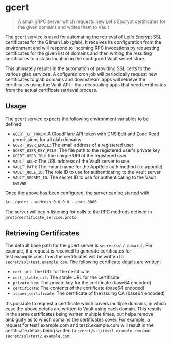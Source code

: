 # gcert
> A small gRPC server which requests new Let's Encrypt certificates for the given domains and writes them to Vault

The gcert service is used for automating the retrieval of Let's Encrypt SSL certificates for the Gilman Lab (glab). It
receives its configuration from the environment and will respond to incoming RPC invocations by requesting certificates
for the given list of domains and then writing the resulting certificates to a static location in the configured Vault
secret store. 

This ultimately results in the automation of providing SSL certs to the various glab services. A cofigured cron job
will periodically request new certificates to glab domains and downstream apps will retrieve the certificates using
the Vault API - thus decoupling apps that need certificates from the actual certificate retrieval process.

## Usage

The gcert service expects the following environment variables to be defined:

* `GCERT_CF_TOKEN`: A CloudFlare API token with DNS:Edit and Zone:Read permissions for all glab domains
* `GCERT_USER_EMAIL`: The email address of a registered user
* `GCERT_USER_KEY_FILE`: The file path to the registered user's private key
* `GCERT_USER_IRU`: The unique URI of the registered user
* `VAULT_ADDR`: The URL address of the Vault server to use
* `VAULT_PATH`: The mount name for the AppRole auth method (i.e approle)
* `VAULT_ROLE_ID`: The role ID to use for authenticating to the Vault server
* `VAULT_SECRET_ID`: The secret ID to use for authenticating to the Vault server 

Once the above has been configured, the server can be started with:

```
$> ./gcert --address 0.0.0.0 --port 8080
```

The server will begin listening for calls to the RPC methods defined in `proto/certificate_service.proto`.

## Retrieving Certificates

The default base path for the gcert server is `secret/ssl/[domain]`. For example, if a request is received to generate
certificates for test.example.com, then the certificates will be written to `secret/ssl/test.example.com`. The following
certificate details are written:

* `cert_url`: The URL for the certificate
* `cert_stable_url`: The stable URL for the certificate
* `private_key`: The private key for the certificate (base64 encoded)
* `certificate`: The contents of the certificate (base64 encoded)
* `issuer_certificate`: The certificate of the issuing CA (base64 encoded)

It's possible to request a certificate which covers multiple domains, in which case the above details are written to
Vault using each domain. This results in the same certificates being written multiple times, but helps remove ambiguity 
as to which domains the certificates cover. For example, a request for test1.example.com and test2.example.com will
result in the certificate details being written to `secret/ssl/test1.example.com` and `secret/ssl/test2.example.com`.